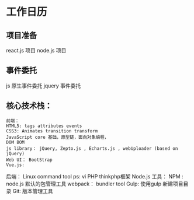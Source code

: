 # 工作日历

## 项目准备

react.js 项目
node.js 项目

## 事件委托

js 原生事件委托
jquery 事件委托

## 核心技术栈：

    前端：
    HTML5: tags attributes events
    CSS3: Animates transition transform
    JavaScript core 基础，原型链，面向对象编程，
    DOM BOM
    js library： jQuery, Zepto.js , Echarts.js , webUploader (based on jQuery)
    Web UI： BootStrap
    Vue.js:
  后端：
    Linux command tool
      ps: vi
    PHP
    thinkphp框架
    Node.js
  工具：
    NPM : node.js 默认的包管理工具
    webpack： bundler tool
    Gulp: 使用gulp 新建项目目录
    Git: 版本管理工具
